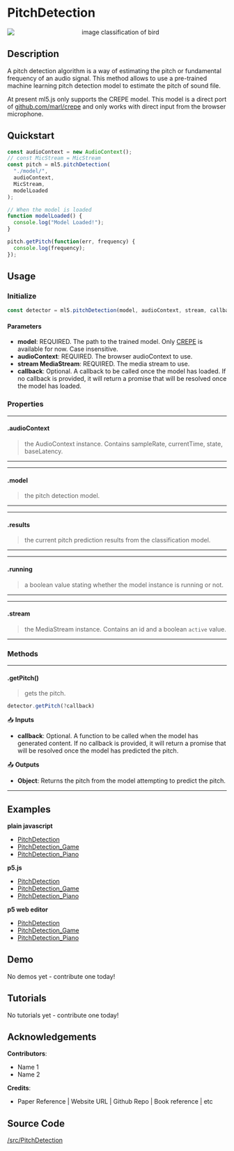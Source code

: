 # PitchDetection


<center>
    <img style="display:block; max-height:20rem" alt="image classification of bird" src="https://via.placeholder.com/150">
</center>


## Description

A pitch detection algorithm is a way of estimating the pitch or fundamental frequency of an audio signal. This method allows to use a pre-trained machine learning pitch detection model to estimate the pitch of sound file.

At present ml5.js only supports the CREPE model. This model is a direct port of [github.com/marl/crepe](https://github.com/marl/crepe) and only works with direct input from the browser microphone.

## Quickstart

```js
const audioContext = new AudioContext();
// const MicStream = MicStream
const pitch = ml5.pitchDetection(
  "./model/",
  audioContext,
  MicStream,
  modelLoaded
);

// When the model is loaded
function modelLoaded() {
  console.log("Model Loaded!");
}

pitch.getPitch(function(err, frequency) {
  console.log(frequency);
});
```


## Usage

### Initialize

```js
const detector = ml5.pitchDetection(model, audioContext, stream, callback);
```

#### Parameters
* **model**: REQUIRED. The path to the trained model. Only [CREPE](https://github.com/marl/crepe) is available for now. Case insensitive.
* **audioContext**: REQUIRED. The browser audioContext to use.
* **stream MediaStream**: REQUIRED. The media stream to use.
* **callback**: Optional. A callback to be called once the model has loaded. If no callback is provided, it will return a promise that will be resolved once the model has loaded.

### Properties


***
#### .audioContext
> the AudioContext instance. Contains sampleRate, currentTime, state, baseLatency.
***

***
#### .model
>  the pitch detection model.
***

***
#### .results
> the current pitch prediction results from the classification model.
***

***
#### .running
> a boolean value stating whether the model instance is running or not.
***

***
#### .stream
> the MediaStream instance. Contains an id and a boolean `active` value.
***



### Methods


***
#### .getPitch()
> gets the pitch.

```js
detector.getPitch(?callback)
```

📥 **Inputs**

* **callback**: Optional. A function to be called when the model has generated content. If no callback is provided, it will return a promise that will be resolved once the model has predicted the pitch.

📤 **Outputs**

* **Object**: Returns the pitch from the model attempting to predict the pitch.

***


## Examples

**plain javascript**
* [PitchDetection](https://github.com/ml5js/ml5-examples/tree/development/javascript/PitchDetection/PitchDetection)
* [PitchDetection_Game](https://github.com/ml5js/ml5-examples/tree/development/javascript/PitchDetection/PitchDetection_Game)
* [PitchDetection_Piano](https://github.com/ml5js/ml5-examples/tree/development/javascript/PitchDetection/PitchDetection_Piano)

**p5.js**
* [PitchDetection](https://github.com/ml5js/ml5-examples/tree/development/p5js/PitchDetection/PitchDetection)
* [PitchDetection_Game](https://github.com/ml5js/ml5-examples/tree/development/p5js/PitchDetection/PitchDetection_Game)
* [PitchDetection_Piano](https://github.com/ml5js/ml5-examples/tree/development/p5js/PitchDetection/PitchDetection_Piano)

**p5 web editor**
* [PitchDetection]()
* [PitchDetection_Game]()
* [PitchDetection_Piano]()

## Demo

No demos yet - contribute one today!

## Tutorials

No tutorials yet - contribute one today!

## Acknowledgements

**Contributors**:
  * Name 1
  * Name 2

**Credits**:
  * Paper Reference | Website URL | Github Repo | Book reference | etc

## Source Code

[/src/PitchDetection](https://github.com/ml5js/ml5-library/tree/development/src/PitchDetection)
